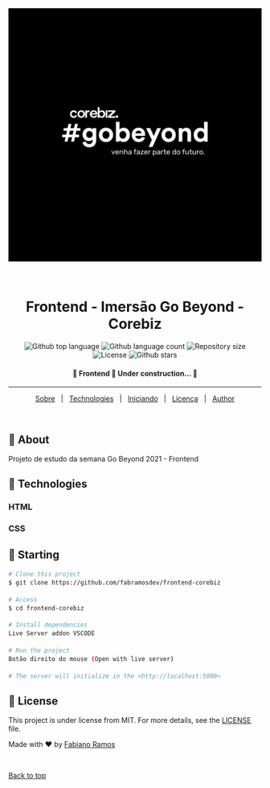 <div align="center" id="top"> 
  <img src="./.github/gobeyond.jpg" alt="Go Beyond Corebiz" />

  &#xa0;

  <!-- <a href="https://frontend.netlify.app">Demo</a> -->
</div>

<h1 align="center">Frontend - Imersão Go Beyond - Corebiz</h1>

<p align="center">
  <img alt="Github top language" src="https://img.shields.io/github/languages/top/fabramosdev/frontend-corebiz?color=56BEB8">

  <img alt="Github language count" src="https://img.shields.io/github/languages/count/fabramosdev/frontend-corebiz?color=56BEB8">

  <img alt="Repository size" src="https://img.shields.io/github/repo-size/fabramosdev/frontend-corebiz?color=56BEB8">

  <img alt="License" src="https://img.shields.io/github/license/fabramosdev/frontend-corebiz?color=56BEB8">

  <!-- <img alt="Github issues" src="https://img.shields.io/github/issues/fabramosdev/frontend?color=56BEB8" /> -->

  <!-- <img alt="Github forks" src="https://img.shields.io/github/forks/fabramosdev/frontend?color=56BEB8" /> -->

  <img alt="Github stars" src="https://img.shields.io/github/stars/fabramosdev/frontend-corebiz?color=56BEB8" />
</p>

<!-- Status -->

<h4 align="center"> 
	🚧  Frontend 🚀 Under construction...  🚧
</h4> 

<hr>

<p align="center">
  <a href="#dart-about">Sobre</a> &#xa0; | &#xa0;
  <a href="#rocket-technologies">Technologies</a> &#xa0; | &#xa0;
  <a href="#checkered_flag-starting">Iniciando</a> &#xa0; | &#xa0;
  <a href="#memo-license">Licença</a> &#xa0; | &#xa0;
  <a href="https://github.com/fabramosdev" target="_blank">Author</a>
</p>

<br>

## :dart: About ##

Projeto de estudo da semana Go Beyond 2021 - Frontend


## :rocket: Technologies ##

### HTML
### CSS

## :checkered_flag: Starting ##

```bash
# Clone this project
$ git clone https://github.com/fabramosdev/frontend-corebiz

# Access
$ cd frontend-corebiz

# Install dependencies
Live Server addon VSCODE

# Run the project
Botão direito do mouse (Open with live server)

# The server will initialize in the <http://localhost:5000>
```

## :memo: License ##

This project is under license from MIT. For more details, see the [LICENSE](license.md) file.


Made with :heart: by <a href="https://github.com/fabramosdev" target="_blank">Fabiano Ramos</a>

&#xa0;

<a href="#top">Back to top</a>
